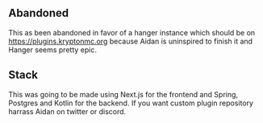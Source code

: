 ## Abandoned

This as been abandoned in favor of a hanger instance which should be on https://plugins.kryptonmc.org because Aidan is uninspired to finish it and Hanger seems pretty epic.

## Stack

This was going to be made using Next.js for the frontend and Spring, Postgres and Kotlin for the backend. If you want custom plugin repository harrass Aidan on twitter or discord.
